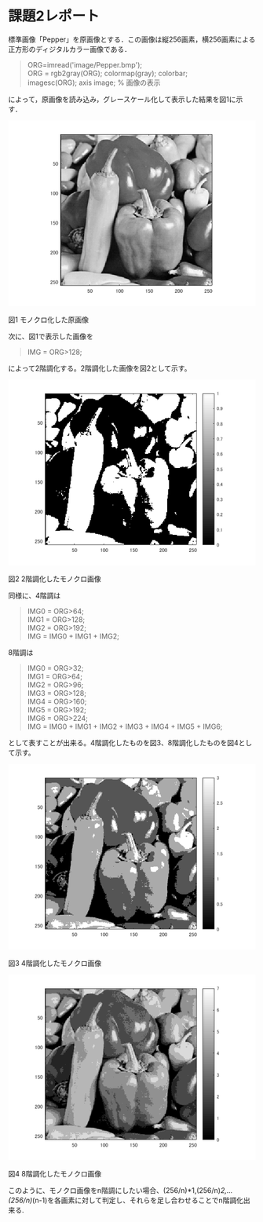 # 課題2レポート

標準画像「Pepper」を原画像とする．この画像は縦256画素，横256画素による正方形のディジタルカラー画像である．

> ORG=imread('image/Pepper.bmp');  
> ORG = rgb2gray(ORG); colormap(gray); colorbar;  
> imagesc(ORG); axis image; % 画像の表示

によって，原画像を読み込み，グレースケール化して表示した結果を図1に示す．

![モノクロ化した原画像](https://github.com/Shalter774/lecture_image_processing/blob/master/work02_res/0_mono.png)  

図1 モノクロ化した原画像

次に、図1で表示した画像を

> IMG = ORG>128;

によって2階調化する。2階調化した画像を図2として示す。

![2階調化したモノクロ画像](https://github.com/Shalter774/lecture_image_processing/blob/master/work02_res/1.png)

図2 2階調化したモノクロ画像

同様に、4階調は

> IMG0 = ORG>64;  
> IMG1 = ORG>128;  
> IMG2 = ORG>192;  
> IMG = IMG0 + IMG1 + IMG2;

8階調は

> IMG0 = ORG>32;  
> IMG1 = ORG>64;  
> IMG2 = ORG>96;  
> IMG3 = ORG>128;  
> IMG4 = ORG>160;  
> IMG5 = ORG>192;  
> IMG6 = ORG>224;  
> IMG = IMG0 + IMG1 + IMG2 + IMG3 + IMG4 + IMG5 + IMG6;

として表すことが出来る。4階調化したものを図3、8階調化したものを図4として示す。

![4階調化したモノクロ画像](https://github.com/Shalter774/lecture_image_processing/blob/master/work02_res/2.png)

図3 4階調化したモノクロ画像

![8階調化したモノクロ画像](https://github.com/Shalter774/lecture_image_processing/blob/master/work02_res/3.png)

図4 8階調化したモノクロ画像

このように、モノクロ画像をn階調にしたい場合、(256/n)*1,(256/n)*2,...(256/n)*(n-1)を各画素に対して判定し、それらを足し合わせることでn階調化出来る.

